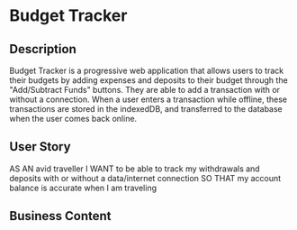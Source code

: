 # Budget Tracker

## Description 

Budget Tracker is a progressive web application that allows users to track their budgets by adding expenses and deposits to their budget through the "Add/Subtract Funds" buttons. They are able to add a transaction with or without a connection. When a user enters a transaction while offline, these transactions are stored in the indexedDB, and transferred to the database when the user comes back online.


## User Story 

AS AN avid traveller
I WANT to be able to track my withdrawals and deposits with or without a data/internet connection
SO THAT my account balance is accurate when I am traveling


## Business Content 


